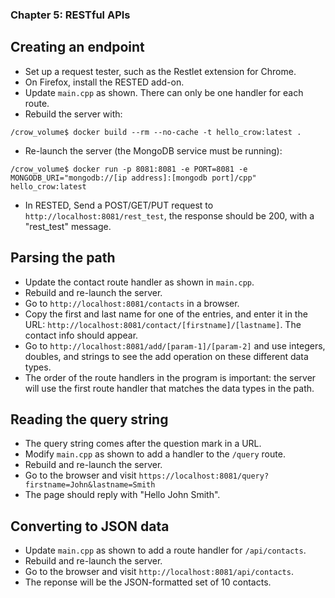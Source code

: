 ### Chapter 5: RESTful APIs

##  Creating an endpoint

- Set up a request tester, such as the Restlet extension for Chrome.
- On Firefox, install the RESTED add-on.
- Update `main.cpp` as shown. There can only be one handler for each route.
- Rebuild the server with:
```
/crow_volume$ docker build --rm --no-cache -t hello_crow:latest .
```
- Re-launch the server (the MongoDB service must be running):
```
/crow_volume$ docker run -p 8081:8081 -e PORT=8081 -e MONGODB_URI="mongodb://[ip address]:[mongodb port]/cpp" hello_crow:latest
```
- In RESTED, Send a POST/GET/PUT request to `http://localhost:8081/rest_test`, the response should be 200, with a "rest_test" message.

## Parsing the path

- Update the contact route handler as shown in `main.cpp`.
- Rebuild and re-launch the server.
- Go to `http://localhost:8081/contacts` in a browser.
- Copy the first and last name for one of the entries, and enter it in the URL: `http://localhost:8081/contact/[firstname]/[lastname]`. The contact info should appear.
- Go to `http://localhost:8081/add/[param-1]/[param-2]` and use integers, doubles, and strings to see the add operation on these different data types.
- The order of the route handlers in the program is important: the server will use the first route handler that matches the data types in the path.

## Reading the query string

- The query string comes after the question mark in a URL.
- Modify `main.cpp` as shown to add a handler to the `/query` route.
- Rebuild and re-launch the server.
- Go to the browser and visit `https://localhost:8081/query?firstname=John&lastname=Smith`
- The page should reply with "Hello John Smith".

## Converting to JSON data

- Update `main.cpp` as shown to add a route handler for `/api/contacts`.
- Rebuild and re-launch the server.
- Go to the browser and visit `http://localhost:8081/api/contacts`.
- The reponse will be the JSON-formatted set of 10 contacts.